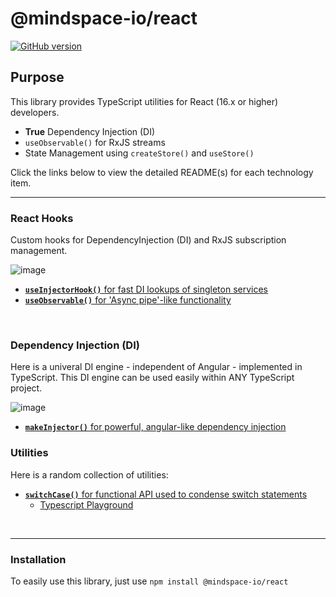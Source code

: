 # @mindspace-io/react

[![GitHub version](https://badge.fury.io/gh/ThomasBurleson%2Fmindspace-utils.svg)](https://badge.fury.io/gh/ThomasBurleson%2Fmindspace-utils)

## Purpose

This library provides TypeScript utilities for React (16.x or higher) developers.

- **True** Dependency Injection (DI)
- `useObservable()` for RxJS streams
- State Management using `createStore()` and `useStore()`

Click the links below to view the detailed README(s) for each technology item.

---

### React Hooks

Custom hooks for DependencyInjection (DI) and RxJS subscription management.

![image](https://user-images.githubusercontent.com/210413/68954901-8961f100-078a-11ea-8141-eac38ab21dab.png)

- [**`useInjectorHook()`** for fast DI lookups of singleton services](https://github.com/ThomasBurleson/mindspace-utils/blob/master/libs/utils/react/src/lib/hooks/README.md)
- [**`useObservable()`** for 'Async pipe'-like functionality](https://github.com/ThomasBurleson/mindspace-utils/blob/master/libs/utils/react/src/lib/hooks/README.md)

<br>

### Dependency Injection (DI)

Here is a univeral DI engine - independent of Angular - implemented in TypeScript. This DI engine can be used easily within ANY TypeScript project.

![image](https://user-images.githubusercontent.com/210413/68954909-8cf57800-078a-11ea-90db-df58987a9790.png)

- [**`makeInjector()`** for powerful, angular-like dependency injection](https://github.com/ThomasBurleson/mindspace-utils/blob/master/libs/utils/react/src/lib/di/README.md)

### Utilities

Here is a random collection of utilities:

- [**`switchCase()`** for functional API used to condense switch statements](https://github.com/ThomasBurleson/mindspace-utils/blob/master/libs/utils/react/src/lib/utils/README.md)
  - [Typescript Playground](http://bit.ly/2NPQob6)

<br>

---

### Installation

To easily use this library, just use `npm install @mindspace-io/react`
